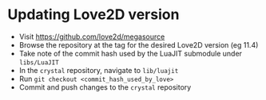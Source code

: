 # Updating Love2D version

- Visit https://github.com/love2d/megasource
- Browse the repository at the tag for the desired Love2D version (eg 11.4)
- Take note of the commit hash used by the LuaJIT submodule under `libs/LuaJIT`
- In the `crystal` repository, navigate to `lib/luajit`
- Run `git checkout <commit_hash_used_by_love>`
- Commit and push changes to the `crystal` repository
